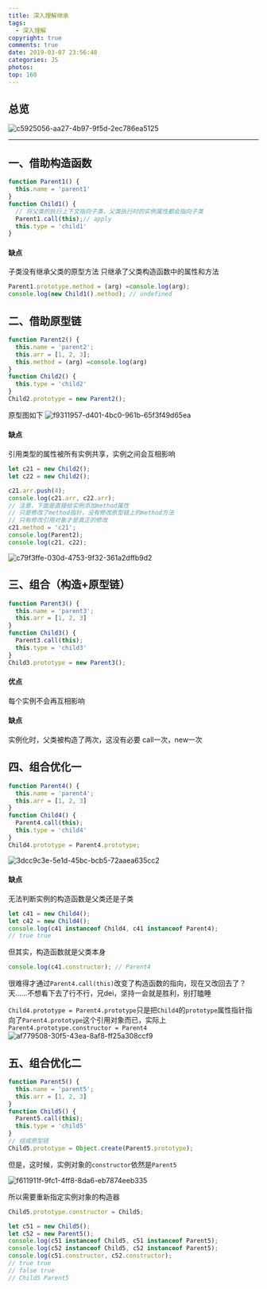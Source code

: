 ```yaml
---
title: 深入理解继承
tags:
  - 深入理解
copyright: true
comments: true
date: 2019-03-07 23:56:48
categories: JS
photos:
top: 160
---
```


## 总览
![c5925056-aa27-4b97-9f5d-2ec786ea5125](https://user-images.githubusercontent.com/25027560/38763933-ac0fdb2a-3fd8-11e8-8510-5e8a2444f49a.png)

---
<!--more-->

## 一、借助构造函数
```js
function Parent1() {
  this.name = 'parent1'
}
function Child1() {
  // 将父类的执行上下文指向子类，父类执行时的实例属性都会指向子类
  Parent1.call(this);// apply
  this.type = 'child1'
}
```

#### 缺点
子类没有继承父类的原型方法
只继承了父类构造函数中的属性和方法

```js
Parent1.prototype.method = (arg) =console.log(arg);
console.log(new Child1().method); // undefined
```

## 二、借助原型链
```js
function Parent2() {
  this.name = 'parent2';
  this.arr = [1, 2, 3];
  this.method = (arg) =console.log(arg)
}
function Child2() {
  this.type = 'child2'
}
Child2.prototype = new Parent2();
```

原型图如下
![f9311957-d401-4bc0-961b-65f3f49d65ea](https://user-images.githubusercontent.com/25027560/38763935-b449916e-3fd8-11e8-8b76-e12f58c20d27.png)

#### 缺点
引用类型的属性被所有实例共享，实例之间会互相影响

```js
let c21 = new Child2();
let c22 = new Child2();

c21.arr.push(4);
console.log(c21.arr, c22.arr);
// 注意，下面是直接给实例添加method属性
// 只是修改了method指针，没有修改原型链上的method方法
// 只有修改引用对象才是真正的修改
c21.method = 'c21';
console.log(Parent2);
console.log(c21, c22);
```

![c79f3ffe-030d-4753-9f32-361a2dffb9d2](https://user-images.githubusercontent.com/25027560/38763937-bad54c58-3fd8-11e8-9248-1f6b2954daf9.png)

## 三、组合（构造+原型链）
```js
function Parent3() {
  this.name = 'parent3';
  this.arr = [1, 2, 3]
}
function Child3() {
  Parent3.call(this);
  this.type = 'child3'
}
Child3.prototype = new Parent3();
```

#### 优点
每个实例不会再互相影响

#### 缺点
实例化时，父类被构造了两次，这没有必要
call一次，new一次

## 四、组合优化一
```js
function Parent4() {
  this.name = 'parent4';
  this.arr = [1, 2, 3]
}
function Child4() {
  Parent4.call(this);
  this.type = 'child4'
}
Child4.prototype = Parent4.prototype;
```

![3dcc9c3e-5e1d-45bc-bcb5-72aaea635cc2](https://user-images.githubusercontent.com/25027560/38763939-c318a5fe-3fd8-11e8-9581-9e04e57976a4.png)

#### 缺点
无法判断实例的构造函数是父类还是子类

```js
let c41 = new Child4();
let c42 = new Child4();
console.log(c41 instanceof Child4, c41 instanceof Parent4);
// true true
```

但其实，构造函数就是父类本身

```js
console.log(c41.constructor); // Parent4
```

很难得才通过`Parent4.call(this)`改变了构造函数的指向，现在又改回去了？天……不想看下去了行不行，兄dei，坚持一会就是胜利，别打瞌睡

`Child4.prototype = Parent4.prototype`只是把`Child4`的`prototype`属性指针指向了`Parent4.prototype`这个引用对象而已，实际上`Parent4.prototype.constructor = Parent4`
![af779508-30f5-43ea-8af8-ff25a308ccf9](https://user-images.githubusercontent.com/25027560/38763942-cdc97b40-3fd8-11e8-8f45-c7bdb95f8f5f.png)

## 五、组合优化二
```js
function Parent5() {
  this.name = 'parent5';
  this.arr = [1, 2, 3]
}
function Child5() {
  Parent5.call(this);
  this.type = 'child5'
}
// 组成原型链
Child5.prototype = Object.create(Parent5.prototype);
```

但是，这时候，实例对象的`constructor`依然是`Parent5`

![f611911f-9fc1-4ff8-8da6-eb7874eeb335](https://user-images.githubusercontent.com/25027560/38763943-d3d9703a-3fd8-11e8-92d4-d161a335c80c.png)

所以需要重新指定实例对象的构造器

```js
Child5.prototype.constructor = Child5;
```

```js
let c51 = new Child5();
let c52 = new Parent5();
console.log(c51 instanceof Child5, c51 instanceof Parent5);
console.log(c52 instanceof Child5, c52 instanceof Parent5);
console.log(c51.constructor, c52.constructor);
// true true
// false true
// Child5 Parent5
```